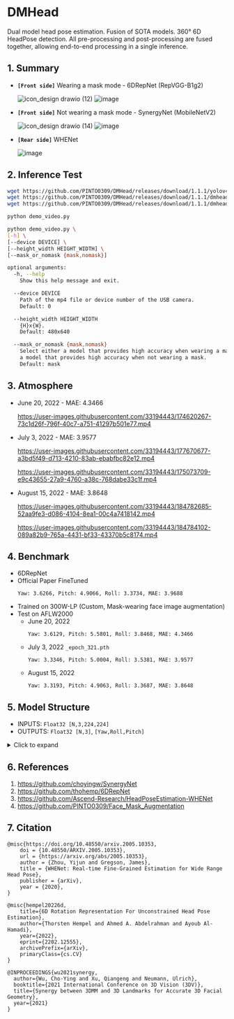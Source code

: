# DMHead
Dual model head pose estimation. Fusion of SOTA models. 360° 6D HeadPose detection. All pre-processing and post-processing are fused together, allowing end-to-end processing in a single inference.

## 1. Summary
- **`[Front side]`** Wearing a mask mode - 6DRepNet (RepVGG-B1g2)

  ![icon_design drawio (12)](https://user-images.githubusercontent.com/33194443/174622614-bc67a307-88df-4577-a1da-daa37c57eeb9.png)
  ![image](https://user-images.githubusercontent.com/33194443/175760351-bd8d2e61-bb49-48f3-8023-c45c12cbd800.png)

- **`[Front side]`** Not wearing a mask mode - SynergyNet (MobileNetV2)

  ![icon_design drawio (14)](https://user-images.githubusercontent.com/33194443/175760025-b359e1d2-ac16-456e-8cf6-2c58514fbc7c.png)
  ![image](https://user-images.githubusercontent.com/33194443/174690800-272e5a06-c932-414f-8397-861d7d6284d0.png)

- **`[Rear side]`** WHENet

  ![image](https://user-images.githubusercontent.com/33194443/175760218-4e61da30-71b6-4d2a-8ca4-ddc4c2ec5df0.png)

## 2. Inference Test

```bash
wget https://github.com/PINTO0309/DMHead/releases/download/1.1.1/yolov4_headdetection_480x640_post.onnx
wget https://github.com/PINTO0309/DMHead/releases/download/1.1.1/dmhead_mask_Nx3x224x224.onnx
wget https://github.com/PINTO0309/DMHead/releases/download/1.1.1/dmhead_nomask_Nx3x224x224.onnx

python demo_video.py
```

```bash
python demo_video.py \
[-h] \
[--device DEVICE] \
[--height_width HEIGHT_WIDTH] \
[--mask_or_nomask {mask,nomask}]

optional arguments:
  -h, --help
    Show this help message and exit.

  --device DEVICE
    Path of the mp4 file or device number of the USB camera.
    Default: 0

  --height_width HEIGHT_WIDTH
    {H}x{W}.
    Default: 480x640

  --mask_or_nomask {mask,nomask}
    Select either a model that provides high accuracy when wearing a mask or
    a model that provides high accuracy when not wearing a mask.
    Default: mask
```

## 3. Atmosphere
- June 20, 2022 - MAE: 4.3466

  https://user-images.githubusercontent.com/33194443/174620267-73c1d26f-796f-40c7-a751-41297b501e77.mp4

- July 3, 2022 - MAE: 3.9577

  https://user-images.githubusercontent.com/33194443/177670677-a3bd5f49-d713-4210-83ab-ebabfbc82e12.mp4

  https://user-images.githubusercontent.com/33194443/175073709-e9c43655-27a9-4760-a38c-768dabe33c1f.mp4

- August 15, 2022 - MAE: 3.8648

  https://user-images.githubusercontent.com/33194443/184782685-52aa9fe3-d086-4104-8ea1-00c4a7418142.mp4

  https://user-images.githubusercontent.com/33194443/184784102-089a82b9-765a-4431-bf33-43370b5c8174.mp4

## 4. Benchmark
- 6DRepNet
- Official Paper FineTuned
    ```
    Yaw: 3.6266, Pitch: 4.9066, Roll: 3.3734, MAE: 3.9688
    ```
- Trained on 300W-LP (Custom, Mask-wearing face image augmentation)
- Test on AFLW2000
  - June 20, 2022
    ```
    Yaw: 3.6129, Pitch: 5.5801, Roll: 3.8468, MAE: 4.3466
    ```
  - July 3, 2022 `_epoch_321.pth`
    ```
    Yaw: 3.3346, Pitch: 5.0004, Roll: 3.5381, MAE: 3.9577
    ```
  - August 15, 2022
    ```
    Yaw: 3.3193, Pitch: 4.9063, Roll: 3.3687, MAE: 3.8648
    ```

## 5. Model Structure
- INPUTS: `Float32 [N,3,224,224]`
- OUTPUTS: `Float32 [N,3]`, `[Yaw,Roll,Pitch]`

<details><summary>Click to expand</summary><div>

  ![pinheadpose_1x3x224x224 onnx](https://user-images.githubusercontent.com/33194443/174504855-bf03e294-c9c9-477d-9faf-07b3d0393463.png)

</div></details>
  
## 6. References
1. https://github.com/choyingw/SynergyNet
2. https://github.com/thohemp/6DRepNet
3. https://github.com/Ascend-Research/HeadPoseEstimation-WHENet
4. https://github.com/PINTO0309/Face_Mask_Augmentation

## 7. Citation
```
@misc{https://doi.org/10.48550/arxiv.2005.10353,
    doi = {10.48550/ARXIV.2005.10353},
    url = {https://arxiv.org/abs/2005.10353},
    author = {Zhou, Yijun and Gregson, James},
    title = {WHENet: Real-time Fine-Grained Estimation for Wide Range Head Pose},
    publisher = {arXiv},
    year = {2020},
}
```
```
@misc{hempel20226d,
    title={6D Rotation Representation For Unconstrained Head Pose Estimation},
    author={Thorsten Hempel and Ahmed A. Abdelrahman and Ayoub Al-Hamadi},
    year={2022},
    eprint={2202.12555},
    archivePrefix={arXiv},
    primaryClass={cs.CV}
}
```
```
@INPROCEEDINGS{wu2021synergy,
  author={Wu, Cho-Ying and Xu, Qiangeng and Neumann, Ulrich},
  booktitle={2021 International Conference on 3D Vision (3DV)},
  title={Synergy between 3DMM and 3D Landmarks for Accurate 3D Facial Geometry},
  year={2021}
}
```

